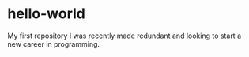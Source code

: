 # hello-world
My first repository
I was recently made redundant and looking to start a new career in programming. 
